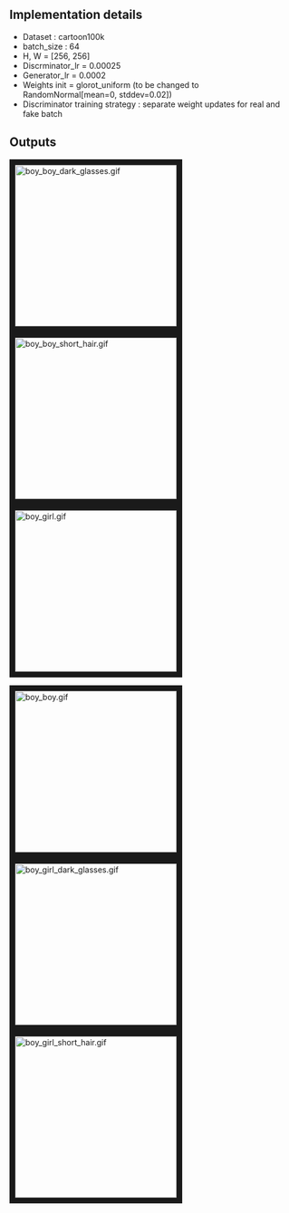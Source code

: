 ## Implementation details
 - Dataset : cartoon100k
 - batch_size : 64
 - H, W = [256, 256]
 - Discrminator_lr = 0.00025
 - Generator_lr = 0.0002
 - Weights init = glorot_uniform (to be changed to RandomNormal[mean=0, stddev=0.02])
 - Discriminator training strategy : separate weight updates for real and fake batch
 

 ## Outputs
<a href="outputs/boy_boy_dark_glasses.gif" target="_blank"><img 
src="outputs/boy_boy_dark_glasses.gif" alt="boy_boy_dark_glasses.gif" width="285" height="285" 
border="10" /></a>
<a href="outputs/boy_boy_short_hair.gif" target="_blank"><img 
src="outputs/boy_boy_short_hair.gif" alt="boy_boy_short_hair.gif" width="285" height="285" 
border="10" /></a>
<a href="outputs/boy_girl.gif" target="_blank"><img 
src="outputs/boy_girl.gif" alt="boy_girl.gif" width="285" height="285" 
border="10" /></a>

<a href="outputs/boy_boy.gif" target="_blank"><img 
src="outputs/boy_boy.gif" alt="boy_boy.gif" width="285" height="285" 
border="10" /></a>
<a href="outputs/boy_girl_dark_glasses.gif" target="_blank"><img 
src="outputs/boy_girl_dark_glasses.gif" alt="boy_girl_dark_glasses.gif" width="285" height="285" 
border="10" /></a>
<a href="outputs/boy_girl_short_hair.gif" target="_blank"><img 
src="outputs/boy_girl_short_hair.gif" alt="boy_girl_short_hair.gif" width="285" height="285" 
border="10" /></a>
